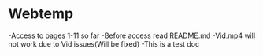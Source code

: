 # Webtemp
-Access to pages 1-11 so far
-Before access read README.md
-Vid.mp4 will not work due to Vid issues(Will be fixed)
-This is a test doc

